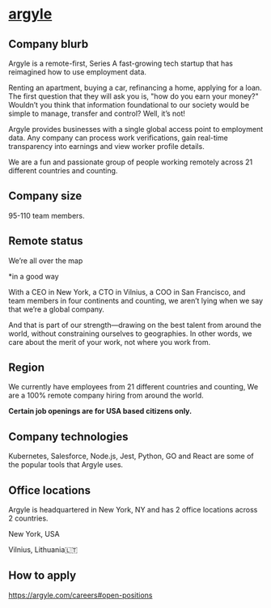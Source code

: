 # [argyle](https://argyle.com/)

## Company blurb

Argyle is a remote-first, Series A fast-growing tech startup that has reimagined how to use employment data.

Renting an apartment, buying a car, refinancing a home, applying for a loan. The first question that they will ask you is, "how do you earn your money?" Wouldn’t you think that information foundational to our society would be simple to manage, transfer and control? Well, it’s not!

Argyle provides businesses with a single global access point to employment data. Any company can process work verifications, gain real-time transparency into earnings and view worker profile details.

We are a fun and passionate group of people working remotely across 21 different countries and counting.

## Company size

95-110 team members.

## Remote status

We’re all over the map

*in a good way

With a CEO in New York, a CTO in Vilnius, a COO in San Francisco, and team members in four continents and counting, we aren’t lying when we say that we’re a global company.

And that is part of our strength—drawing on the best talent from around the world, without constraining ourselves to geographies. In other words, we care about the merit of your work, not where you work from.

## Region

We currently have employees from 21 different countries and counting, We are a 100% remote company hiring from around the world.

**Certain job openings are for USA based citizens only.**

## Company technologies

Kubernetes, Salesforce, Node.js, Jest, Python, GO and React are some of the popular tools that Argyle uses.

## Office locations

Argyle is headquartered in New York, NY and has 2 office locations across 2 countries.

New York, USA

Vilnius, Lithuania🇱🇹

## How to apply

<https://argyle.com/careers#open-positions>
